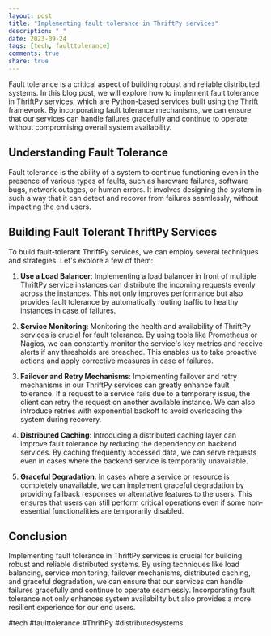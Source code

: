 ```yaml
---
layout: post
title: "Implementing fault tolerance in ThriftPy services"
description: " "
date: 2023-09-24
tags: [tech, faulttolerance]
comments: true
share: true
---
```


Fault tolerance is a critical aspect of building robust and reliable distributed systems. In this blog post, we will explore how to implement fault tolerance in ThriftPy services, which are Python-based services built using the Thrift framework. By incorporating fault tolerance mechanisms, we can ensure that our services can handle failures gracefully and continue to operate without compromising overall system availability.

## Understanding Fault Tolerance

Fault tolerance is the ability of a system to continue functioning even in the presence of various types of faults, such as hardware failures, software bugs, network outages, or human errors. It involves designing the system in such a way that it can detect and recover from failures seamlessly, without impacting the end users.

## Building Fault Tolerant ThriftPy Services

To build fault-tolerant ThriftPy services, we can employ several techniques and strategies. Let's explore a few of them:

1. **Use a Load Balancer**: Implementing a load balancer in front of multiple ThriftPy service instances can distribute the incoming requests evenly across the instances. This not only improves performance but also provides fault tolerance by automatically routing traffic to healthy instances in case of failures.

2. **Service Monitoring**: Monitoring the health and availability of ThriftPy services is crucial for fault tolerance. By using tools like Prometheus or Nagios, we can constantly monitor the service's key metrics and receive alerts if any thresholds are breached. This enables us to take proactive actions and apply corrective measures in case of failures.

3. **Failover and Retry Mechanisms**: Implementing failover and retry mechanisms in our ThriftPy services can greatly enhance fault tolerance. If a request to a service fails due to a temporary issue, the client can retry the request on another available instance. We can also introduce retries with exponential backoff to avoid overloading the system during recovery.

4. **Distributed Caching**: Introducing a distributed caching layer can improve fault tolerance by reducing the dependency on backend services. By caching frequently accessed data, we can serve requests even in cases where the backend service is temporarily unavailable.

5. **Graceful Degradation**: In cases where a service or resource is completely unavailable, we can implement graceful degradation by providing fallback responses or alternative features to the users. This ensures that users can still perform critical operations even if some non-essential functionalities are temporarily disabled.

## Conclusion

Implementing fault tolerance in ThriftPy services is crucial for building robust and reliable distributed systems. By using techniques like load balancing, service monitoring, failover mechanisms, distributed caching, and graceful degradation, we can ensure that our services can handle failures gracefully and continue to operate seamlessly. Incorporating fault tolerance not only enhances system availability but also provides a more resilient experience for our end users.

#tech #faulttolerance #ThriftPy #distributedsystems
